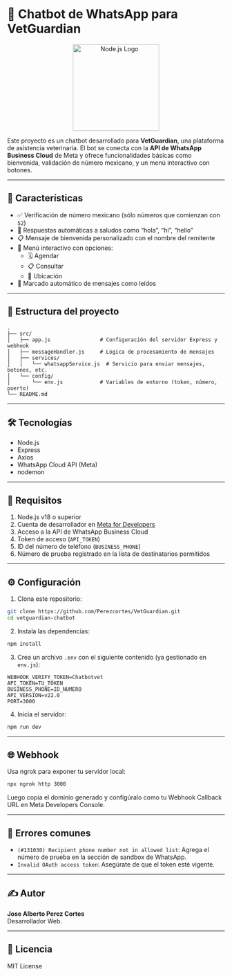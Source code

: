 
# 🤖 Chatbot de WhatsApp para VetGuardian

<p align="center">
  <img src="https://upload.wikimedia.org/wikipedia/commons/d/d9/Node.js_logo.svg" alt="Node.js Logo" width="200">
</p>

Este proyecto es un chatbot desarrollado para **VetGuardian**, una plataforma de asistencia veterinaria. El bot se conecta con la **API de WhatsApp Business Cloud** de Meta y ofrece funcionalidades básicas como bienvenida, validación de número mexicano, y un menú interactivo con botones.

---

## 🚀 Características

- ✅ Verificación de número mexicano (sólo números que comienzan con `52`)
- 👋 Respuestas automáticas a saludos como “hola”, “hi”, “hello”
- 📋 Mensaje de bienvenida personalizado con el nombre del remitente
- 🐾 Menú interactivo con opciones:
  - 🗓️ Agendar
  - 📋 Consultar
  - 📍 Ubicación
- 🔁 Marcado automático de mensajes como leídos

---

## 📁 Estructura del proyecto

```
.
├── src/
│   ├── app.js                # Configuración del servidor Express y webhook
│   ├── messageHandler.js     # Lógica de procesamiento de mensajes
│   ├── services/
│   │   └── whatsappService.js  # Servicio para enviar mensajes, botones, etc.
│   └── config/
│       └── env.js            # Variables de entorno (token, número, puerto)
└── README.md
```

---

## 🛠️ Tecnologías

- Node.js
- Express
- Axios
- WhatsApp Cloud API (Meta)
- nodemon

---

## 🔧 Requisitos

1. Node.js v18 o superior
2. Cuenta de desarrollador en [Meta for Developers](https://developers.facebook.com/)
3. Acceso a la API de WhatsApp Business Cloud
4. Token de acceso (`API_TOKEN`)
5. ID del número de teléfono (`BUSINESS_PHONE`)
6. Número de prueba registrado en la lista de destinatarios permitidos

---

## ⚙️ Configuración

1. Clona este repositorio:

```bash
git clone https://github.com/Perezcortes/VetGuardian.git
cd vetguardian-chatbot
```

2. Instala las dependencias:

```bash
npm install
```

3. Crea un archivo `.env` con el siguiente contenido (ya gestionado en `env.js`):

```env
WEBHOOK_VERIFY_TOKEN=Chatbotvet
API_TOKEN=TU_TOKEN
BUSINESS_PHONE=ID_NUMERO
API_VERSION=v22.0
PORT=3000
```

4. Inicia el servidor:

```bash
npm run dev
```

---

## 🌐 Webhook

Usa ngrok para exponer tu servidor local:

```bash
npx ngrok http 3000
```

Luego copia el dominio generado y configúralo como tu Webhook Callback URL en Meta Developers Console.

---

## 🐞 Errores comunes

- `(#131030) Recipient phone number not in allowed list`: Agrega el número de prueba en la sección de sandbox de WhatsApp.
- `Invalid OAuth access token`: Asegúrate de que el token esté vigente.

---

## ✍️ Autor

**Jose Alberto Perez Cortes**  
Desarrollador Web.

---

## 📜 Licencia

MIT License
